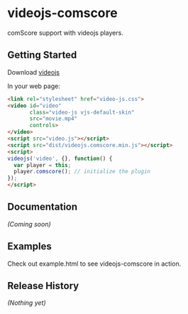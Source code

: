 # videojs-comscore

comScore support with videojs players.

## Getting Started
Download [videojs](http://www.videojs.com/)

In your web page:

```html
<link rel="stylesheet" href="video-js.css">
<video id="video"
       class="video-js vjs-default-skin"
       src="movie.mp4"
       controls>
</video>
<script src="video.js"></script>
<script src="dist/videojs.comscore.min.js"></script>
<script>
videojs('video', {}, function() {
  var player = this;
  player.comscore(); // initialize the plugin
});
</script>
```

## Documentation
_(Coming soon)_

## Examples
Check out example.html to see videojs-comscore in action.

## Release History
_(Nothing yet)_
